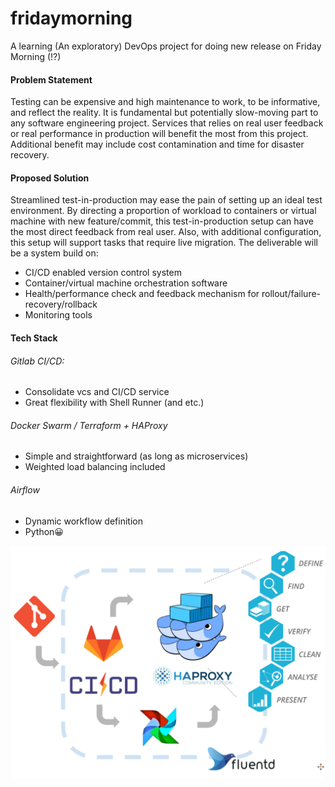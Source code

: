 # fridaymorning
A learning (An exploratory) DevOps project for doing new release on Friday Morning (!?)



#### Problem Statement

Testing can be expensive and high maintenance to work, to be informative, and reflect the reality. It is fundamental but potentially slow-moving part to any software engineering project. Services that relies on real user feedback or real performance in production will benefit the most from this project. Additional benefit may include cost contamination and time for disaster recovery.



#### Proposed Solution

Streamlined test-in-production may ease the pain of setting up an ideal test environment. By directing a proportion of workload to containers or virtual machine with new feature/commit, this test-in-production setup can have the most direct feedback from real user. Also, with additional configuration, this setup will support tasks that require live migration. The deliverable will be a system build on: 

- CI/CD enabled version control system 
- Container/virtual machine orchestration software 
- Health/performance check and feedback mechanism for rollout/failure-recovery/rollback 
- Monitoring tools

 

#### Tech Stack

###### Gitlab CI/CD:	

- Consolidate vcs and CI/CD service	
- Great flexibility with Shell Runner (and etc.)


###### Docker Swarm / Terraform + HAProxy

- Simple and straightforward (as long as microservices)
- Weighted load balancing included

###### Airflow

- Dynamic workflow definition
- Python😀

![tech-stack](./static/tech-stack.png)